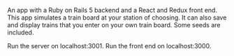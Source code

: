 An app with a Ruby on Rails 5 backend and a React and Redux front end. This app simulates a train board at your station of choosing. It can also save and display trains that you enter on your own train board. Some seeds are included.

Run the server on localhost:3001. Run the front end on localhost:3000.